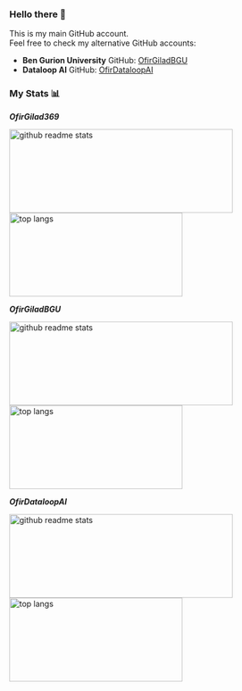 <!--
**OfirGilad369/OfirGilad369** is a ✨ _special_ ✨ repository because its `README.md` (this file) appears on your GitHub profile.

Here are some ideas to get you started:

- 🔭 I’m currently working on ...
- 🌱 I’m currently learning ...
- 👯 I’m looking to collaborate on ...
- 🤔 I’m looking for help with ...
- 💬 Ask me about ...
- 📫 How to reach me: ...
- 😄 Pronouns: ...
- ⚡ Fun fact: ...
-->

### Hello there 👋

This is my main GitHub account. \
Feel free to check my alternative GitHub accounts:

- **Ben Gurion University** GitHub: [OfirGiladBGU](https://github.com/OfirGiladBGU)
- **Dataloop AI** GitHub: [OfirDataloopAI](https://github.com/OfirDataloopAI)

### My Stats 📊

_**OfirGilad369**_

<p align="left">
<a href="https://github.com/OfirGilad369?tab=repositories"><img src="https://github-readme-stats.vercel.app/api?username=OfirGilad369&theme=vue&count_private=true&show_icons=true&hide=issues" alt="github readme stats" height="150" width="400"/></a>
<a href="https://github.com/OfirGilad369?tab=repositories"><img src="https://github-readme-stats.anuraghazra1.vercel.app/api/top-langs/?username=OfirGilad369&theme=vue&layout=compact" alt="top langs" height="150" width="310"/></a>
</p>

_**OfirGiladBGU**_

<p align="left">
<a href="https://github.com/OfirGiladBGU?tab=repositories"><img src="https://github-readme-stats.vercel.app/api?username=OfirGiladBGU&theme=vue&count_private=true&show_icons=true&hide=issues" alt="github readme stats" height="150" width="400"/></a>
<a href="https://github.com/OfirGiladBGU?tab=repositories"><img src="https://github-readme-stats.anuraghazra1.vercel.app/api/top-langs/?username=OfirGiladBGU&theme=vue&layout=compact" alt="top langs"height="150" width="310"/></a>
</p>

_**OfirDataloopAI**_

<p align="left">
<a href="https://github.com/OfirDataloopAI?tab=repositories"><img src="https://github-readme-stats.vercel.app/api?username=OfirDataloopAI&theme=vue&count_private=true&show_icons=true&hide=issues" alt="github readme stats" height="150" width="400"/></a>
<a href="https://github.com/OfirDataloopAI?tab=repositories"><img src="https://github-readme-stats.anuraghazra1.vercel.app/api/top-langs/?username=OfirDataloopAI&theme=vue&layout=compact" alt="top langs" height="150" width="310"/></a>
</p>
